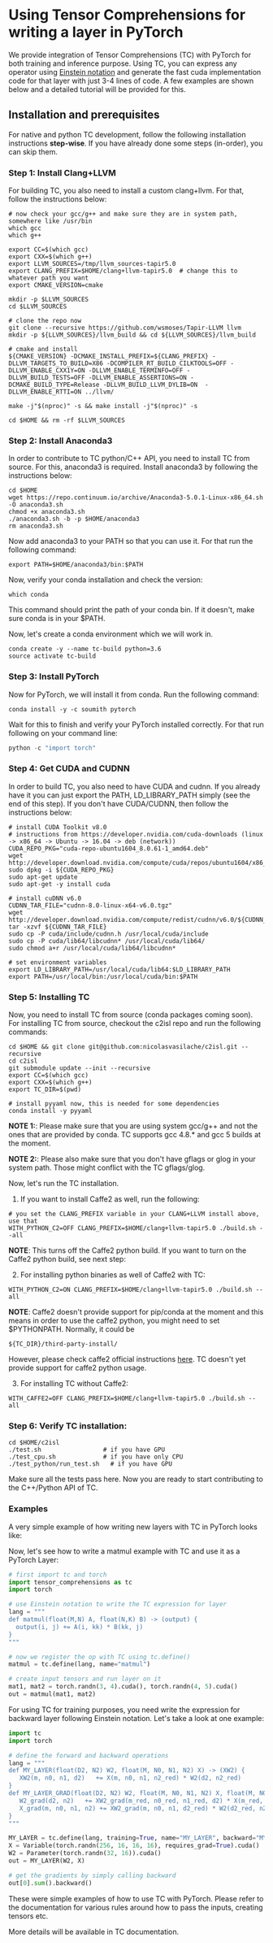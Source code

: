 # Using Tensor Comprehensions for writing a layer in PyTorch

We provide integration of Tensor Comprehensions (TC) with PyTorch for both training
and inference purpose. Using TC, you can express any operator using [Einstein
notation](https://obilaniu6266h16.wordpress.com/2016/02/04/einstein-summation-in-numpy/)
and generate the fast cuda implementation code for that layer with just 3-4 lines
of code. A few examples are shown below and a detailed tutorial will be provided for this.


## Installation and prerequisites

For native and python TC development, follow the following installation instructions **step-wise**. If you have already done some steps (in-order), you can skip them.

### **Step 1:** Install Clang+LLVM

For building TC, you also need to install a custom clang+llvm. For that, follow the instructions below:

```Shell
# now check your gcc/g++ and make sure they are in system path, somewhere like /usr/bin
which gcc
which g++

export CC=$(which gcc)
export CXX=$(which g++)
export LLVM_SOURCES=/tmp/llvm_sources-tapir5.0
export CLANG_PREFIX=$HOME/clang+llvm-tapir5.0  # change this to whatever path you want
export CMAKE_VERSION=cmake

mkdir -p $LLVM_SOURCES
cd $LLVM_SOURCES

# clone the repo now
git clone --recursive https://github.com/wsmoses/Tapir-LLVM llvm
mkdir -p ${LLVM_SOURCES}/llvm_build && cd ${LLVM_SOURCES}/llvm_build

# cmake and install
${CMAKE_VERSION} -DCMAKE_INSTALL_PREFIX=${CLANG_PREFIX} -DLLVM_TARGETS_TO_BUILD=X86 -DCOMPILER_RT_BUILD_CILKTOOLS=OFF -DLLVM_ENABLE_CXX1Y=ON -DLLVM_ENABLE_TERMINFO=OFF -DLLVM_BUILD_TESTS=OFF -DLLVM_ENABLE_ASSERTIONS=ON -DCMAKE_BUILD_TYPE=Release -DLLVM_BUILD_LLVM_DYLIB=ON  -DLLVM_ENABLE_RTTI=ON ../llvm/

make -j"$(nproc)" -s && make install -j"$(nproc)" -s

cd $HOME && rm -rf $LLVM_SOURCES
```

### **Step 2:** Install Anaconda3
In order to contribute to TC python/C++ API, you need to install TC from source. For this,
anaconda3 is required. Install anaconda3 by following the instructions below:

```Shell
cd $HOME
wget https://repo.continuum.io/archive/Anaconda3-5.0.1-Linux-x86_64.sh -O anaconda3.sh
chmod +x anaconda3.sh
./anaconda3.sh -b -p $HOME/anaconda3
rm anaconda3.sh
```

Now add anaconda3 to your PATH so that you can use it. For that run the following command:

```Shell
export PATH=$HOME/anaconda3/bin:$PATH
```

Now, verify your conda installation and check the version:

```Shell
which conda
```

This command should print the path of your conda bin. If it doesn't, make sure conda is
in your $PATH.

Now, let's create a conda environment which we will work in.

```Shell
conda create -y --name tc-build python=3.6
source activate tc-build
```

### **Step 3:** Install PyTorch

Now for PyTorch, we will install it from conda. Run the following command:

```Shell
conda install -y -c soumith pytorch
```

Wait for this to finish and verify your PyTorch installed correctly. For that run following on your command line:

```python
python -c "import torch"
```

### **Step 4:** Get CUDA and CUDNN
In order to build TC, you also need to have CUDA and cudnn. If you already have it
you can just export the PATH, LD_LIBRARY_PATH simply (see the end of this step). If you don't have CUDA/CUDNN, then follow the instructions below:

```Shell
# install CUDA Toolkit v8.0
# instructions from https://developer.nvidia.com/cuda-downloads (linux -> x86_64 -> Ubuntu -> 16.04 -> deb (network))
CUDA_REPO_PKG="cuda-repo-ubuntu1604_8.0.61-1_amd64.deb"
wget http://developer.download.nvidia.com/compute/cuda/repos/ubuntu1604/x86_64/${CUDA_REPO_PKG}
sudo dpkg -i ${CUDA_REPO_PKG}
sudo apt-get update
sudo apt-get -y install cuda

# install cuDNN v6.0
CUDNN_TAR_FILE="cudnn-8.0-linux-x64-v6.0.tgz"
wget http://developer.download.nvidia.com/compute/redist/cudnn/v6.0/${CUDNN_TAR_FILE}
tar -xzvf ${CUDNN_TAR_FILE}
sudo cp -P cuda/include/cudnn.h /usr/local/cuda/include
sudo cp -P cuda/lib64/libcudnn* /usr/local/cuda/lib64/
sudo chmod a+r /usr/local/cuda/lib64/libcudnn*

# set environment variables
export LD_LIBRARY_PATH=/usr/local/cuda/lib64:$LD_LIBRARY_PATH
export PATH=/usr/local/bin:/usr/local/cuda/bin:$PATH
```

### **Step 5:** Installing TC

Now, you need to install TC from source (conda packages coming soon). For installing
TC from source, checkout the c2isl repo and run the following commands:

```Shell
cd $HOME && git clone git@github.com:nicolasvasilache/c2isl.git --recursive
cd c2isl
git submodule update --init --recursive
export CC=$(which gcc)
export CXX=$(which g++)
export TC_DIR=$(pwd)

# install pyyaml now, this is needed for some dependencies
conda install -y pyyaml
```

**NOTE 1:**: Please make sure that you are using system gcc/g++ and not the ones that
are provided by conda. TC supports gcc 4.8.* and gcc 5 builds at the moment.

**NOTE 2:**: Please also make sure that you don't have gflags or glog in your system path. Those might conflict with the TC gflags/glog.

Now, let's run the TC installation.

1. If you want to install Caffe2 as well, run the following:

```Shell
# you set the CLANG_PREFIX variable in your CLANG+LLVM install above, use that
WITH_PYTHON_C2=OFF CLANG_PREFIX=$HOME/clang+llvm-tapir5.0 ./build.sh --all
```

**NOTE**: This turns off the Caffe2 python build. If you want to turn on the Caffe2
python build, see next step:

2. For installing python binaries as well of Caffe2 with TC:

```Shell
WITH_PYTHON_C2=ON CLANG_PREFIX=$HOME/clang+llvm-tapir5.0 ./build.sh --all
```

**NOTE**: Caffe2 doesn't provide support for pip/conda at the moment and this means
in order to use the caffe2 python, you might need to set $PYTHONPATH. Normally,
it could be

```Shell
${TC_DIR}/third-party-install/
```

However, please check caffe2 official instructions [here](https://caffe2.ai/docs/getting-started.html?platform=mac&configuration=compile#test-the-caffe2-installation). TC doesn't yet provide support for caffe2 python usage.

3. For installing TC without Caffe2:

```Shell
WITH_CAFFE2=OFF CLANG_PREFIX=$HOME/clang+llvm-tapir5.0 ./build.sh --all
```

### **Step 6:** Verify TC installation:

```Shell
cd $HOME/c2isl
./test.sh                 # if you have GPU
./test_cpu.sh             # if you have only CPU
./test_python/run_test.sh   # if you have GPU
```

Make sure all the tests pass here. Now you are ready to start contributing to the C++/Python API of TC.

### Examples
A very simple example of how writing new layers with TC in PyTorch looks like:

Now, let's see how to write a matmul example with TC and use it as a PyTorch Layer:

```python
# first import tc and torch
import tensor_comprehensions as tc
import torch

# use Einstein notation to write the TC expression for layer
lang = """
def matmul(float(M,N) A, float(N,K) B) -> (output) {
  output(i, j) += A(i, kk) * B(kk, j)
}
"""

# now we register the op with TC using tc.define()
matmul = tc.define(lang, name="matmul")

# create input tensors and run layer on it
mat1, mat2 = torch.randn(3, 4).cuda(), torch.randn(4, 5).cuda()
out = matmul(mat1, mat2)
```

For using TC for training purposes, you need write the expression for backward
layer following Einstein notation. Let's take a look at one example:

```python
import tc
import torch

# define the forward and backward operations
lang = """
def MY_LAYER(float(D2, N2) W2, float(M, N0, N1, N2) X) -> (XW2) {
   XW2(m, n0, n1, d2)   += X(m, n0, n1, n2_red) * W2(d2, n2_red)
}
def MY_LAYER_GRAD(float(D2, N2) W2, float(M, N0, N1, N2) X, float(M, N0, N1, D2) XW2_grad) -> (W2_grad, X_grad) {
   W2_grad(d2, n2)   += XW2_grad(m_red, n0_red, n1_red, d2) * X(m_red, n0_red, n1_red, n2)
   X_grad(m, n0, n1, n2) += XW2_grad(m, n0, n1, d2_red) * W2(d2_red, n2)
}
"""

MY_LAYER = tc.define(lang, training=True, name="MY_LAYER", backward="MY_LAYER_GRAD")
X = Variable(torch.randn(256, 16, 16, 16), requires_grad=True).cuda()
W2 = Parameter(torch.randn(32, 16)).cuda()
out = MY_LAYER(W2, X)

# get the gradients by simply calling backward
out[0].sum().backward()
```

These were simple examples of how to use TC with PyTorch. Please refer to the documentation
for various rules around how to pass the inputs, creating tensors etc.

More details will be available in TC documentation.
